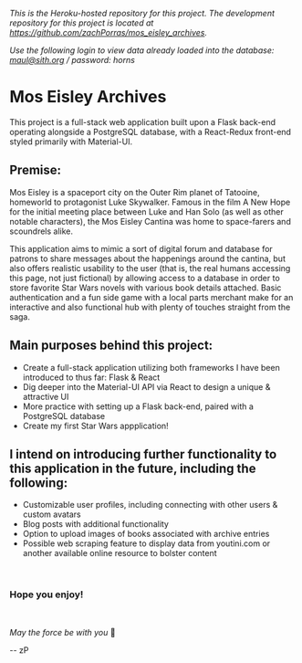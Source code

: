 *This is the Heroku-hosted repository for this project.  The development repository for this project is located at https://github.com/zachPorras/mos_eisley_archives.*

*Use the following login to view data already loaded into the database: maul@sith.org / password: horns*

# Mos Eisley Archives

This project is a full-stack web application built upon a Flask back-end operating alongside a PostgreSQL database, with a React-Redux front-end styled primarily with Material-UI.

## Premise:
Mos Eisley is a spaceport city on the Outer Rim planet of Tatooine, homeworld to protagonist Luke Skywalker. Famous in the film A New Hope for the initial meeting place between Luke and Han Solo (as well as other notable characters), the Mos Eisley Cantina was home to space-farers and scoundrels alike. 

This application aims to mimic a sort of digital forum and database for patrons to share messages about the happenings around the cantina, but also offers realistic usability to the user (that is, the real humans accessing this page, not just fictional) by allowing access to a database in order to store favorite Star Wars novels with various book details attached. Basic authentication and a fun side game with a local parts merchant make for an interactive and also functional hub with plenty of touches straight from the saga.


## Main purposes behind this project:
- Create a full-stack application utilizing both frameworks I have been introduced to thus far: Flask & React
- Dig deeper into the Material-UI API via React to design a unique & attractive UI
- More practice with setting up a Flask back-end, paired with a PostgreSQL database
- Create my first Star Wars appplication!


## I intend on introducing further functionality to this application in the future, including the following:
- Customizable user profiles, including connecting with other users & custom avatars
- Blog posts with additional functionality
- Option to upload images of books associated with archive entries
- Possible web scraping feature to display data from youtini.com or another available online resource to bolster content

<br>

### Hope you enjoy!

<br>

<em>May the force be with you</em> :milky_way:

 -- zP
